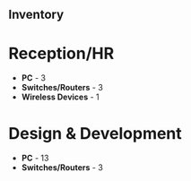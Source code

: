 ## Inventory

# Reception/HR

- **PC** - 3
- **Switches/Routers** - 3
- **Wireless Devices** - 1

# Design & Development

- **PC** - 13
- **Switches/Routers** - 3
